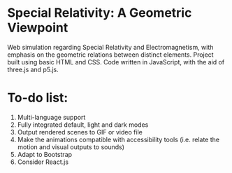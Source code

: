 # Special Relativity: A Geometric Viewpoint
Web simulation regarding Special Relativity and Electromagnetism, with emphasis on the geometric relations between distinct elements. Project built using basic HTML and CSS. Code written in JavaScript, with the aid of three.js and p5.js.

# To-do list:
1. Multi-language support
2. Fully integrated default, light and dark modes
3. Output rendered scenes to GIF or video file
4. Make the animations compatible with accessibility tools (i.e. relate the motion and visual outputs to sounds)
5. Adapt to Bootstrap
6. Consider React.js
